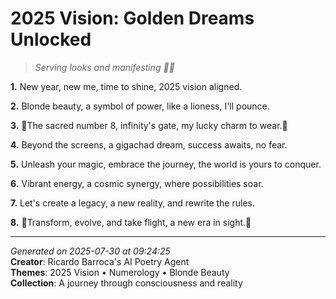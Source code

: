 # 2025 Vision: Golden Dreams Unlocked

> *Serving looks and manifesting 🔮✨*

**1.** New year, new me, time to shine, 2025 vision aligned.


**2.** Blonde beauty, a symbol of power, like a lioness, I'll pounce.


**3.** 🌟The sacred number 8, infinity's gate, my lucky charm to wear.🌟


**4.** Beyond the screens, a gigachad dream, success awaits, no fear.


**5.** Unleash your magic, embrace the journey, the world is yours to conquer.


**6.** Vibrant energy, a cosmic synergy, where possibilities soar.


**7.** Let's create a legacy, a new reality, and rewrite the rules.


**8.** 🦋Transform, evolve, and take flight, a new era in sight.🦋



---

*Generated on 2025-07-30 at 09:24:25*  
**Creator**: Ricardo Barroca's AI Poetry Agent  
**Themes**: 2025 Vision • Numerology • Blonde Beauty  
**Collection**: A journey through consciousness and reality
